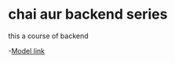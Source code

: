 # chai aur backend series 
 this a course of backend

 -[Model link](https://app.eraser.io/workspace/YtPqZ1VogxGy1jzIDkzj)